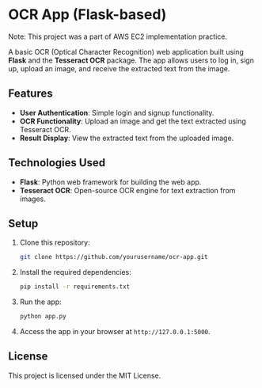 # OCR App (Flask-based)

Note: This project was a part of AWS EC2 implementation practice.

A basic OCR (Optical Character Recognition) web application built using **Flask** and the **Tesseract OCR** package. The app allows users to log in, sign up, upload an image, and receive the extracted text from the image.

## Features
- **User Authentication**: Simple login and signup functionality.
- **OCR Functionality**: Upload an image and get the text extracted using Tesseract OCR.
- **Result Display**: View the extracted text from the uploaded image.

## Technologies Used
- **Flask**: Python web framework for building the web app.
- **Tesseract OCR**: Open-source OCR engine for text extraction from images.

## Setup
1. Clone this repository:
   ```bash
   git clone https://github.com/yourusername/ocr-app.git
   ```

2. Install the required dependencies:
   ```bash
   pip install -r requirements.txt
   ```

3. Run the app:
   ```bash
   python app.py
   ```

4. Access the app in your browser at `http://127.0.0.1:5000`.

## License
This project is licensed under the MIT License.
